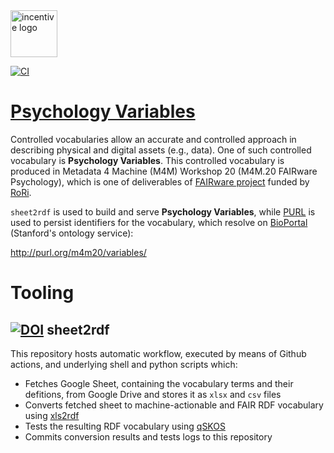 <img src="https://thumb.tildacdn.com/tild3934-3732-4633-b864-646466363531/-/format/webp/FAIRware_Logo.jpg" alt="incentive logo" height="75"/>

[![CI](https://github.com/fair-data-collective/M4M-20-FAIRware-Psychology-Variables/workflows/Sheet2RDF/badge.svg)](https://github.com/fair-data-collective/M4M-20-FAIRware-Psychology-Variables/actions?query=workflow%3ASheet2RDF)

# [Psychology Variables](http://purl.org/m4m20/variables/)

Controlled vocabularies allow an accurate and controlled approach in describing physical and digital assets (e.g., data). One of such controlled vocabulary is **Psychology Variables**. This controlled vocabulary is produced in Metadata 4 Machine (M4M) Workshop 20 (M4M.20 FAIRware Psychology), which is one of deliverables of [FAIRware project](https://researchonresearch.org/projects#!/tab/273951116-3) funded by [RoRi](https://researchonresearch.org/).

`sheet2rdf` is used to build and serve **Psychology Variables**, while [PURL](https://archive.org/services/purl/) is used to persist identifiers for the vocabulary, which resolve on [BioPortal](bioportal.bioontology.org/) (Stanford's ontology service):

http://purl.org/m4m20/variables/

# Tooling

## [![DOI](https://zenodo.org/badge/327900313.svg)](https://zenodo.org/badge/latestdoi/327900313) sheet2rdf

This repository hosts automatic workflow, executed by means of Github actions, and underlying shell and python scripts which:

- Fetches Google Sheet, containing the vocabulary terms and their defitions, from Google Drive and stores it as `xlsx` and `csv` files
- Converts fetched sheet to machine-actionable and FAIR RDF vocabulary using [xls2rdf](https://github.com/sparna-git/xls2rdf)
- Tests the resulting RDF vocabulary using [qSKOS](https://github.com/cmader/qSKOS/)
- Commits conversion results and tests logs to this repository
